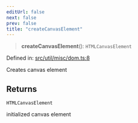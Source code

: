 ```yaml
---
editUrl: false
next: false
prev: false
title: "createCanvasElement"
---
```


> **createCanvasElement**(): `HTMLCanvasElement`

Defined in: [src/util/misc/dom.ts:8](https://github.com/fabricjs/fabric.js/blob/b4f67b1cfd353d0e2763b168e07bce6b67895452/src/util/misc/dom.ts#L8)

Creates canvas element

## Returns

`HTMLCanvasElement`

initialized canvas element

